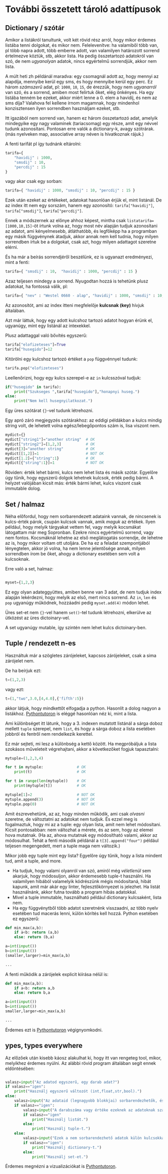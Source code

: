 # További összetett tároló adattípusok

## Dictionary / szótár

Amikor a listákról tanultunk, volt két rövid rész arról, hogy mikor érdemes listába tenni dolgokat, és mikor nem. Felelevenítve: ha valamiből több van, pl több napra adott, több emberre adott, van valamilyen határozott sorrend értelmezve köztük, stb, akkor lista. Ha pedig összetartozó adatokról van szó, de nem *ugyanolyan* adatok, nincs egyértelmű sorrendjük, akkor nem lista.

A múlt heti zh példánál maradva: egy csomagnál adott az, hogy mennyi az alapdíja, mennyibe kerül egy sms, és hogy mennyibe kerül egy perc. Ez három *számszerű* adat, pl: `1000`, `10`, `15`, de érezzük, hogy nem *ugyanarról* van szó, és a sorrend, amiben most felírtuk őket, elég önkényes. Ha egy listába tenném be ezeket, akkor miért lenne a 0. elem a havidíj, és nem az sms díja? Valahova fel kellene írnom magamnak, hogy mindenhol konzisztensen ilyen sorrendben használjam ezeket, stb.

Itt igazából nem sorrend van, hanem ez három összetartozó adat, amelyik mindegyike egy nagy valaminek (tariacsomag) egy része, amit egy névvel tudunk azonosítani. Pontosan erre valók a dictionary-k, avagy szótrárak. (más nyelveken map, associative array néven is hivatkoznak rájuk.)

A fenti tarifát pl így tudnánk eltárolni:

```python
tarifa={
    "havidij" : 1000,
    "smsdij" : 10,
    "percdij" : 15
}
```

vagy akar csak egy sorban:

```python
tarifa={ "havidij" : 1000, "smsdij" : 10, "percdij" : 15 }
```

Ezek után ezeket az értékeket, adatokat hasonlóan érjük el, mint listánál. De az index itt nem egy sorszám, hanem egy azonosító: `tarifa["havidij"]`, `tarifa["smsdij"]`, `tarifa["percdij"]`.

Ennek a módszernek az előnye ahhoz képest, mintha csak `listatarifa=[1000,10,15]`-öt írtunk volna az, hogy most név alapján tudjuk azonosítani az adatot, ami kényelmesebb, átláthatóbb, és legfőképp ha a programban egy másik függvénynek átadjuk, akkor annak nem kell tudnia, hogy milyen sorrendben írtuk be a dolgokat, csak azt, hogy milyen adattagot szeretne elérni.

És ha már a beírás sorrendjéről beszélünk, ez is ugyanazt eredményezi, mint a fenti:

```python
tarifa={ "smsdij" : 10,  "havidij" : 1000, "percdij" : 15 }
```
Azaz teljesen mindegy a sorrend. Nyugodtan hozzá is tehetünk plusz adatokat, ha fontossá válik, pl:

```python
tarifa={ "nev" : "Westel 0660 - alap", "havidij" : 1000, "smsdij" : 10, "percdij" : 15 }
```

Az azonosítót, ami az index itteni megfelelője **kulcsnak (key)** hívjuk általában. 

Azt már láttuk, hogy egy adott kulcshoz tartozó adatot hogyan érünk el, ugyanúgy, mint egy listánál az intexekkel. 

Plusz adattaggal való bővítés egyszerű:
```python
tarifa["elofizeteses"]=True
tarifa["husegido"]=12
```

Kitörölni egy kulcshoz tartozó értéket a `pop` függvénnyel tudunk:
```python
tarifa.pop("elofizeteses")
```

Leellenőrizni, hogy egy kulcs szerepel-e az `in` kulcsszóval tudjuk:
```python
if("husegido" in tarifa):
    print("Szukseges ",tarifa["husegido"],"honapnyi huseg.")
else:
    print("Nem kell husegnyilatkozat.")
```

Egy üres szótárat `{}`-vel tudunk létrehozni.

Egy apró záró megjegyzés szótárakhoz: az eddigi példákban a kulcs mindig string volt, de lehetett volna egész/lebegőpontos szám is, lisa viszont nem.

```python
mydict={}
mydict["string1"]="another string"  # OK
mydict["string2"]=[1,2,3]           # OK 
mydict[3]="another string"          # OK
mydict[[1,2]]=1                     # NOT OK
mydict[1.2]={"string":1}            # OK
mydict[{"string":1}]=1              # NOT OK
```
Röviden: érték lehet bármi, kulcs nem lehet lista és másik szótár. Egyelőre úgy tűnik, hogy egyszerű dolgok lehetnek kulcsok, érték pedig bármi. A helyzet valójában kicsit más: érték bármi lehet, kulcs viszont csak immutable dolog.

## Set / halmaz

Néha előfordul, hogy nem sorbarendezett adataink vannak, de nincsenek is kulcs-érték párok, csupán kulcsok vannak, amik *maguk* az értékek. Ilyen például, hogy melyik tárgyakat vettem fel, vagy melyik kocsmákat látogattam már meg Sopronban. Ezekre nincs egyértelmű sorrend, vagy nem fontos. Kocsmáknál lehetne az első meglátogatás sorrendje, de lehetne az is, hogy mikor voltam ott utoljára. De ha ez a feladat szempontjából lényegtelen, akkor jó volna, ha nem lenne jelentősége annak, milyen sorrendben írom be őket, ahogy a dictionary esetében sem volt a kulcsoknak.

Erre való a set, halmaz:

```python

myset={1,2,3}
```

Ez egy olyan adateggyüttes, amiben benne van 3 adat, de nem tudjuk index alapján lekérdezni, hogy melyik az első, mert nincs sorrend. Az `in`,  `len` és `pop` ugyanúgy működnek, hozzáadni pedig `myset.add(4)` módon lehet.

Üres set-et nem `{}`-vel hanem `set()`-tel tudunk létrehozni, elkerülve az ütközést az üres dictoinary-vel.

A set ugyanúgy mutable, így szintén nem lehet kulcs dictoinary-ben.


## Tuple / rendezett n-es

Használtuk már a szögletes zárójeleket, kapcsos zárójeleket, csak a sima zárójelet nem.

De ha beírjuk ezt:

```python
t=(1,2,3)
```

vagy ezt:
```python
t=(1,"two",3.0,[4,4.0],{'fifth':5})
```

akkor látjuk, hogy mindkettőt elfogadja a python. 
Hasonlít a dolog nagyon a listákhoz. [Pythontutoron](http://pythontutor.com/live.html#code=t%3D%281,%22two%22,3.0,%5B4,4.0%5D,%7B'fifth'%3A5%7D%29&cumulative=true&curInstr=1&heapPrimitives=true&mode=display&origin=opt-live.js&py=3&rawInputLstJSON=%5B%5D&textReferences=false) is eléggé hasonlóan néz ki, mint a lista. 

Ami különbséget itt látunk, hogy a 3. indexen mutatott listánál a sárga doboz mellett `tuple` szerepel, nem `list`, és hogy a sárga doboz a lista esetében jobbról és fentről nem rendelkezik kerettel. 

Ez már sejteti, mi lesz a különbség a kettő között. Ha megpróbáljuk a lista szokásos műveleteit végrehajtani, akkor a következőket fogjuk tapasztalni:

```python
mytuple=(1,2,3,4)

for t in mytuple:               # OK
    print(t)                    # OK

for t in range(len(mytuple))    # OK
    print(mytuple[t])           # OK

mytuple[1]=2                    # NOT OK
mytuple.append(3)               # NOT OK
mytuple.pop(0)                  # NOT OK
```

Amit észrevehetünk, az az, hogy minden működik, ami csak *olvasni* szeretne, de változtatni az adatokat nem tudjuk. És ezzel meg is fogalmaztuk, hogy mi az a tuple: egy olyan lista, amit nem lehet módosítani. Kicsit pontosabban: nem változhat a mérete, és az sem, hogy az elemei hova mutatnak. (Ha az, ahova mutatnak egy módosítható valami, akkor az módosulhat. Tehát a fenti második példánál a `t[3].append("four")` például teljesen megengedett, mert a tuple maga nem változik.)

Mikor jobb egy tuple mint egy lista? Egyelőre úgy tűnik, hogy a lista mindent tud, amit a tuple, and more.
 -  Ha tudjuk, hogy valami olyanról van szó, amiról még *véletlenül* sem akarjuk, hogy módosuljon, akkor érdemesebb tuple-t használni. Ha valamilyen hibából valamelyik kódrészünk mégis módosítaná, hibát kapunk, amit már akár egy linter, fejlesztőkörnyezet is jelezhet. Ha listát használnánk, akkor futna tovább a program hibás adatokkal.
 - Mivel a tuple immutable, használható például dictionary kulcsaként, lista nem.
 - Ha egy függvénytből több adatot szeretnénk visszaadni, az több nyelv esetében tud macerás lenni, külön körítés kell hozzá. Python esetében ez egyszerű:

```python
def min_max(a,b):
    if a<b: return (a,b)
    else: return (b,a)

a=int(input())
b=int(input())
(smaller,larger)=min_max(a,b)

...
```
A fenti működik a zárójelek explicit kiírása nélül is:
```python
def min_max(a,b):
    if a<b: return a,b
    else: return b,a

a=int(input())
b=int(input())
smaller,larger=min_max(a,b)

...
```

Érdemes ezt is [Pythontutoron](http://pythontutor.com/live.html#code=def%20min_max%28a,b%29%3A%0A%20%20%20%20if%20a%3Cb%3A%20return%20a,b%0A%20%20%20%20else%3A%20return%20b,a%0A%0Aa%3Dint%28input%28%29%29%0Ab%3Dint%28input%28%29%29%0Asmaller,larger%3Dmin_max%28a,b%29&cumulative=true&curInstr=8&heapPrimitives=true&mode=display&origin=opt-live.js&py=3&rawInputLstJSON=%5B%225%22,%221%22%5D&textReferences=false) végignyomkodni. 


## ypes, types everywhere

Az előzőek után kisebb káosz alakulhat ki, hogy itt van rengeteg tool, mikor, melyikhez érdemes nyúlni. Az alábbi rövid program általában segít ennek eldöntésében:

```python

valasz=input("Az adatod egyszerű, egy darab adat?")
if valasz=="igen":
    print("Használj egyszerű változót (int,float,str,bool).")
else:
    valasz=input("Az adataid (legnagyobb blokkjai) sorbarendezhetők, és ez a sorrend fontos?")
    if valasz=="igen":
        valasz=input("A darabszáma vagy értéke ezeknek az adatoknak szabad, hogy módosuljon?")
        if valasz=="igen" 
            print("Használj listát.")
        else:
            print("Használj tuple-t.")
    else:
        valasz=input("Ezek a nem sorbarendezhető adatok külön kulcsokkal azonosíthatók?")
        if valasz=="igen":
            print("Használj dictionary-t.")
        else:
            print("Használj set-et.")
```

Érdemes megnézni a vizualizációkat is [Pythontutoron](http://pythontutor.com/live.html#code=my_int%3D1%0Amy_float%3D2.3%0Amy_string%3D%22You%20know%20the%20rules%20and%20so%20do%20I%22%0Amy_bool%20%3D%20False%0A%0Amy_list%20%3D%20%5B%22Never%22,%22gonna%22,%22give%22,%22you%22,%22up%22%5D%0Amy_tuple%3D%20%28%22Never%22,%22gonna%22,%22let%22,%22you%22,%22down%22%29%0Amy_set%20%3D%20%7B%22Never%22,%22gonna%22,%22run%22,%22around%22,%22and%22,%22desert%22,%22you%22%7D%0Amy_dictionary%3D%7B%22You%20have%20been%20rickrolled%22%3ATrue%7D%0A%0A&cumulative=true&curInstr=8&heapPrimitives=true&mode=display&origin=opt-live.js&py=3&rawInputLstJSON=%5B%5D&textReferences=false).

